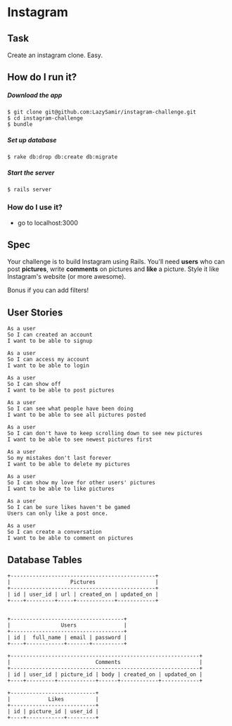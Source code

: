 # Instagram

## Task
Create an instagram clone. Easy.

## How do I run it?

##### Download the app
```
$ git clone git@github.com:LazySamir/instagram-challenge.git
$ cd instagram-challenge
$ bundle
```

##### Set up database
```
$ rake db:drop db:create db:migrate
```

##### Start the server
```
$ rails server
```

### How do I use it?
- go to localhost:3000

## Spec
Your challenge is to build Instagram using Rails. You'll need **users** who can post **pictures**, write **comments** on pictures and **like** a picture. Style it like Instagram's website (or more awesome).

Bonus if you can add filters!

## User Stories
```
As a user
So I can created an account
I want to be able to signup
```
```
As a user
So I can access my account
I want to be able to login
```
```
As a user
So I can show off
I want to be able to post pictures
```
```
As a user
So I can see what people have been doing
I want to be able to see all pictures posted
```
```
As a user
So I can don't have to keep scrolling down to see new pictures
I want to be able to see newest pictures first
```
```
As a user
So my mistakes don't last forever
I want to be able to delete my pictures
```
```
As a user
So I can show my love for other users' pictures
I want to be able to like pictures
```
```
As a user
So I can be sure likes haven't be gamed
Users can only like a post once.
```
```
As a user
So I can create a conversation
I want to be able to comment on pictures
```

## Database Tables

```
+----------------------------------------------+
|                   Pictures                   |
+----------------------------------------------+
| id | user_id | url | created_on | updated_on |
+----+---------+-----+------------+------------+


+------------------------------------+
|                Users               |
+------------------------------------+
| id |  full_name | email | password |
+----+------------+-------+----------+

+------------------------------------------------------------+
|                           Comments                         |
+------------------------------------------------------------+
| id | user_id | picture_id | body | created_on | updated_on |
+----+---------+------------+------+------------+------------+

+---------------------------+
|            Likes          |
+---------------------------+
| id | picture_id | user_id |
+----+------------+---------+
```